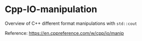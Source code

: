 # Cpp-IO-manipulation
Overview of C++ different format manipulations with `std::cout`

Reference: https://en.cppreference.com/w/cpp/io/manip
